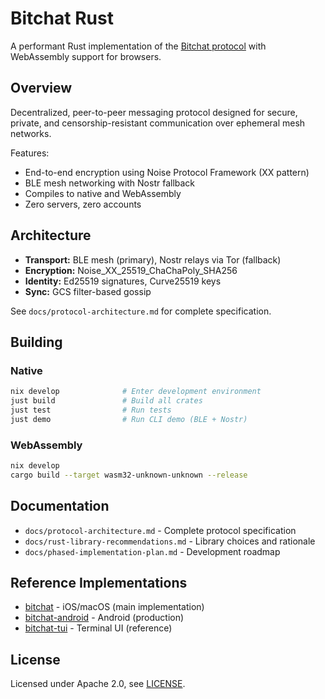 # Bitchat Rust

A performant Rust implementation of the [Bitchat protocol](https://bitchat.free/) with WebAssembly support for browsers.

## Overview

Decentralized, peer-to-peer messaging protocol designed for secure, private, and censorship-resistant communication over ephemeral mesh networks.

Features:
- End-to-end encryption using Noise Protocol Framework (XX pattern)
- BLE mesh networking with Nostr fallback
- Compiles to native and WebAssembly
- Zero servers, zero accounts

## Architecture

- **Transport:** BLE mesh (primary), Nostr relays via Tor (fallback)
- **Encryption:** Noise_XX_25519_ChaChaPoly_SHA256
- **Identity:** Ed25519 signatures, Curve25519 keys
- **Sync:** GCS filter-based gossip

See `docs/protocol-architecture.md` for complete specification.

## Building

### Native
```bash
nix develop              # Enter development environment
just build               # Build all crates
just test                # Run tests
just demo                # Run CLI demo (BLE + Nostr)
```

### WebAssembly
```bash
nix develop
cargo build --target wasm32-unknown-unknown --release
```

## Documentation

- `docs/protocol-architecture.md` - Complete protocol specification
- `docs/rust-library-recommendations.md` - Library choices and rationale
- `docs/phased-implementation-plan.md` - Development roadmap

## Reference Implementations

- [bitchat](https://github.com/bitchat-dev/bitchat) - iOS/macOS (main implementation)
- [bitchat-android](https://github.com/bitchat-dev/bitchat-android) - Android (production)
- [bitchat-tui](https://github.com/bitchat-dev/bitchat-tui) - Terminal UI (reference)

## License

Licensed under Apache 2.0, see [LICENSE](LICENSE).
